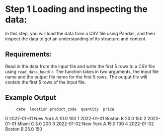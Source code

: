 # Step 1 Loading and inspecting the data:

In this step, you will load the data from a CSV file using Pandas, and then inspect the data to get an understanding of its structure and content.

## Requirements:

Read in the data from the input file and write the first 5 rows to a CSV file using `read_data_head()`. The function takes in two arguments, the input file name and the output file name for the first 5 rows. The output file will contain the first 5 rows of the input file.

## Example Output

         date  location product_code  quantity  price
0  2022-01-01  New York            A      10.0    100
1  2022-01-01    Boston            B      20.0    150
2  2022-01-01     Miami            C       5.0    200
3  2022-01-02  New York            A      15.0    100
4  2022-01-02    Boston            B      25.0    150
